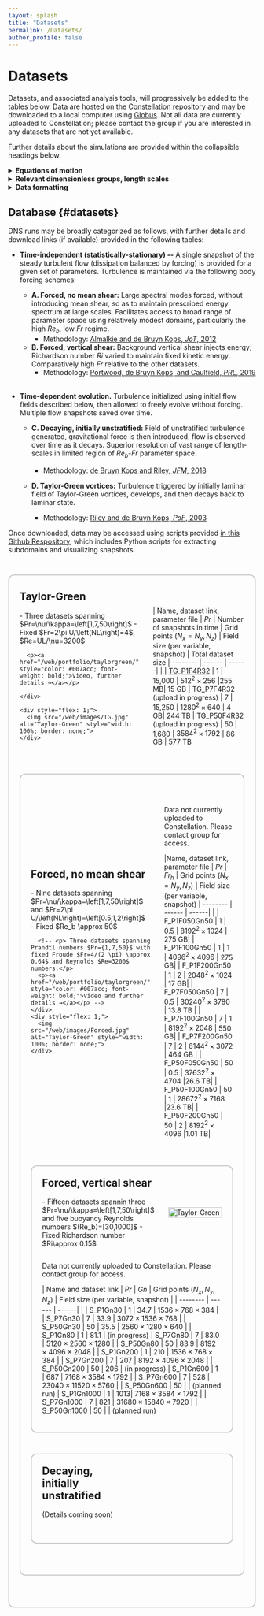 ```yaml
---
layout: splash
title: "Datasets"
permalink: /Datasets/
author_profile: false
---
```


# Datasets

Datasets, and associated analysis tools, will progressively be added to the tables below. Data are hosted on the <a href="https://doi.ccs.ornl.gov/" target="_blank">Constellation repository</a> and may be downloaded to a local computer using <a href="https://www.globus.org/" target="_blank">Globus</a>. Not all data are currently uploaded to Constellation; please contact the group if you are interested in any datasets that are not yet available. 

Further details about the simulations are provided within the collapsible headings below.


<details>
  <summary class="big-summary"><strong>Equations of motion</strong></summary>

  <div markdown="1">
  
  All direct numerical simulations (DNS) are performed under the following conditions.

  The density field $\rho$ satisfies
  \begin{equation}
  \rho\left(\mathbf{x},t\right)=\rho_{0}+\bar{\rho}\left(z\right)+\rho'\left(\mathbf{x},t\right),\ \ \bar{\rho}\left(z\right)=-Az,
  \end{equation}
  where $z$ is taken to point upward in the opposite direction of gravity, $\rho_0$ denotes a reference density, $A$ is a constant describing the linear background vertical density gradient, and $\rho'$ denotes (turbulent) fluctuations away from the background state.

  The Navier-Stokes equations are then solved under the Boussinesq approximation; specifically, variations in density away from the background reference value $\rho_0$ are assumed to be small and such density variations are thus only accounted for when computing the buoyancy force. The resulting equations of motion that are solved numerically are:
 
  $$
  \begin{align}
  \nabla\cdot\mathbf{u} &= 0, \\ 
 \rho_{0}\left(\frac{\partial\mathbf{u}}{\partial t}+\left(\mathbf{u}\cdot\nabla\right)\mathbf{u}\right)&=-\nabla p'+\mu\nabla^{2}\mathbf{u}-\rho'g\hat{\mathbf{z}}+\mathbf{F}, \\
  \frac{\partial\rho'}{\partial t}+\mathbf{u}\cdot\nabla\rho'+w\frac{\partial\bar{\rho}}{\partial z} &= \kappa\nabla^{2}\rho'.
  \end{align}
  $$

  Equation (2) is the incompressibility condition arising from mass conservation under the Boussinesq approximation, with $\mathbf{u}=\left(u,v,w\right)$ describing the fluid velocity. Equation (3) is the momentum equation, where the pressure field has been decomposed as $p\left(\mathbf{x},t\right)=\bar{p}\left(z\right)+p'\left(\mathbf{x},t\right)$ such that $\partial\bar{p}/\partial z=-\rho_{0}g$ (i.e. $\bar{p}\left(z\right)$ is the hydrostatic pressure arising from the ambient density $\rho_0$). The gravitational acceleration is $g$, the viscosity $\mu$, and $\mathbf{F}$ denotes a body force that is used in some simulations to sustain turbulence in a steady-state (i.e. statistically-stationary turbulence). Equation (4) is an advection-diffusion equation governing density perturbations $\rho'$ away from the linear background stratification, with $\kappa$ denoting the molecular diffusivity.

  A fractional-step pseudospectral method is used to solve equations (2-4) in dimensional form in a three-dimensional box. The variables $\mathbf{u}=\left(u,v,w\right)$ and $\rho'$ all satisfy periodic boundary conditions. Values of the following constants are provided with each dataset in a text file "params.txt":

<div style="max-width: 600px; margin: auto;">
  <table>
    <!-- <thead>
      <tr>
        <th>Column 1</th><th>Column 2</th>
      </tr>
    </thead> -->
    <tbody>
      <tr><td>$L_x, L_y, L_z$</td><td>Box dimensions</td></tr>
      <tr><td>$N_x, N_y, N_z$</td><td>Number of grid points in each dimension</td></tr>
      <tr><td>$g=1$</td><td>Gravitational acceleration (fixed in all cases)</td></tr>
      <tr><td>$\rho_0=1$</td><td>Reference density (fixed in all cases)</td></tr>
      <tr><td>$A = \partial\bar{\rho}/\partial z$</td><td>Background density gradient (a linear gradient is always used)</td></tr>
      <tr><td>$\nu = \mu/\rho_0$</td><td>Kinematic viscosity</td></tr>
      <tr><td>$Pr=\nu/\kappa$</td><td>Prandtl number, ratio of kinematic viscosity to molecular diffusivity</td></tr>
    </tbody>
  </table>
</div>

Note that parameter values need only be chosen such that the dimensionless groups of relevance in characterizing the turbulent flow (i.e. $Re$, $Fr$ etc, described below) emerge to be the desired values. Therefore, it is often simpler to use scaled values of the parameters (such as $g=1$ instead of $g=9.81 \ m/s^2$, for example) when running the simulations. 

<br>


  </div>
</details>

<details>
  <summary class="big-summary"><strong>Relevant dimensionless groups, length scales</strong></summary>

  <div markdown="1">

  The equations of motion (2-4) may be non-dimensionalized using

  \begin{equation}
    \hat{x}=x/L,\ \hat{u}=u/U,\ \hat{t}=t\left(U/L\right),\ \hat{p}=p/\left(\rho_{0}U^{2}\right),\ \hat{\rho}=\rho/\left(\left[d\bar{\rho}/dz\right]L\right),
  \end{equation}
  where hats indicate non-dimensional quantities. The equations of motion in non-dimensional form are then

  $$
  \begin{align}
  \nabla\cdot\hat{\mathbf{u}}&=0, \\ 
  \frac{\partial\hat{\mathbf{u}}}{\partial\hat{t}}+\left(\hat{\mathbf{u}}\cdot\hat{\nabla}\right)\hat{\mathbf{u}}&=-\hat{\nabla}\hat{p}'+\frac{1}{Re}\hat{\nabla^{2}}\hat{\mathbf{u}}-\frac{1}{Fr^{2}}\hat{\rho}'\hat{\mathbf{z}}+\hat{\mathbf{F}}, \\
  \frac{\partial\hat{\rho}'}{\partial\hat{t}}+\hat{\mathbf{u}}\cdot\hat{\nabla}\hat{\rho}'-\hat{w}&=\frac{1}{PrRe}\hat{\nabla}^{2}\hat{\rho}',
  \end{align}
  $$

  where 
  \begin{equation}
  Re=\frac{UL}{\nu},\ \ Fr=\frac{U}{LN},\ \ Pr=\frac{\nu}{\kappa}, \ \ N=\sqrt{-\frac{g}{\rho_{0}}\frac{\partial\bar{\rho}}{\partial z}}.
  \end{equation}

  The three key dimensionless groups that emerge are the Reynolds ($Re$), Froude ($Fr$), and Prandtl ($Pr$) numbers. The parameter $N$ appearing in the Froude number is the buoyancy frequency $N=2\pi f$ charactizing the vertical oscillation frequency $f$ of a parcel of fluid that is perturbed in a local background density gradient $\partial\bar{\rho} / \partial z$. We note that in characterizing our datasets, we typically use a scaled version of the Froude number $Fr=\frac{2\pi U}{NL}$, as it is $f$ (with dimensions of $1/s$) that characterizes the oscillation frequency of the fluid parcel. 
  
  The above dimensionless groups may be combined to form other informative groups, and can be physically interpreted in terms of ratios of length or time scales characterizing the flow, as summarized in the table below.



<div style="max-width: 600px; margin: auto;">
<table>
  <tr>
  <th colspan="2" style="border-bottom: 1px solid #ccc;">Length Scales</th>
  </tr>
  <tr><td>$L$</td><td>Scale of largest eddy</td></tr>
  <tr><td>$L_{0}=\sqrt{\epsilon/N^{3}}$</td><td>Ozmidov length (scale below which buoyancy effects do not play significant role)</td></tr>
  <tr><td>$L_{C}=\sqrt{\epsilon/S^{3}}$</td><td>Corrsin length (if background vertical shear $S\equiv \partial u/\partial z$ is significant, scale below which shear does not play significant role)</td></tr>
  <tr><td>$L_{K}=\left(\nu^{3}/\epsilon\right)^{\frac{1}{4}}$</td><td>Kolmogorov length (scale at which kinetic energy is dissipated by viscosity)</td></tr>
  <tr><td>$L_{B}=L_{K}/\sqrt{Pr}$</td><td>Batchelor length (scale at which density fluctuations are dissipated)</td></tr>
  <tr><td colspan="2" style="border: none; height: 10px;"></td></tr>
  <tr>
  <th colspan="2" style="border-bottom: 1px solid #ccc;">Dimensionless Groups</th>
  </tr>
  <tr><td>$Re=\frac{UL}{\nu}$</td><td>Controls separation between largest and smallest length scales in flow, with $L_B$ then controlling scales below $L_K$; $L/L_{K}=Re^{\frac{3}{4}}$ (assuming $\epsilon=U^{3}/L$) </td></tr>
  <tr><td>$Fr=\frac{U}{LN}$</td><td>Influence of stratification. Controls length scales influenced by buoyancy; $L_{O}/L=Fr^{\frac{3}{2}}$</td></tr>
  <tr><td>$Re_b = \epsilon / (\nu N^2)$</td><td>Reynolds buoyancy number. Controls extent of inertial range uninfluenced by buoyancy; $L_{O}/L_{K}=Re_{b}^{\frac{3}{4}}$. Note $Re_{b}=ReFr^{2}$ assuming $\epsilon=U^{3}/L$</td></tr>
  <tr><td>$Pr=\frac{\nu}{\kappa}$</td><td>Prandtl number. Controls separation between dissipation scales of velocity and density fluctuations; $L_{K}/L_{B}=\sqrt{Pr}$</td></tr>
</table>
</div>

The figure below illustrates the range of relevant length scales that must be resolved in a DNS of stratified turbulence.

<div style="text-align: center;">
  <img src="/web/images/lengthScales.jpg" alt="Alt text" style="width: 700px;">
</div>

<br>

 
  </div>
</details>


<details>
<summary class="big-summary"><strong>Data formatting</strong></summary>

<div markdown="1">

Simulation outputs are stored as binary files of the form "{var}.{#}", where {var}={u,v,w,r} corresponds to the three velocity components $(u,v,w)$ and the perturbed density field $\rho'$ away from the background density gradient. The {#} corrsponds to the timestamp of the simulation, which may be converted into a physical time based on the reported timestep. 

The three-dimensional grid for a given variable and timestep is stored as a one-dimensional string of single-precision numbers in order of $x$ (fastest changing index), $y$, $z$ (slowest changing index). To easily detect errors in reading and reshaping the raw data into a three-dimensional grid, two zeros are padded onto the end of the $x$-dimension. The datafiles thus have size $\left(N_{x}+2\right)\times N_{y}\times N_{z}$. Python codes are provided to read and save a given binary file as a three-dimensional array (e.g. as a NumPy array). For larger datasets, it is advisable to use a <a href="https://numpy.org/doc/stable/reference/generated/numpy.memmap.html" target="_blank">memory map</a> which allows one to easily extract slices of the fields without loading the entire three-dimensional array into memory.

</div>
</details>


<!-- ## Equations of motion {#equations-of-motion}
All DNS are characterized as follows.

The density field obeys

$$
\begin{equation*}
\rho\left(\mathbf{x},t\right)=\rho_{0}+\bar{\rho}\left(z\right)+\rho'\left(\mathbf{x},t\right),\ \ \bar{\rho}\left(z\right)=-Az,
\end{equation*}
$$

as is characterized by a uniform background density gradient.

The equations of motion solved are:

$$
\begin{align*}
\nabla\cdot\mathbf{u} &= 0, \\ 
\rho_{0}\left(\frac{\partial\mathbf{u}}{\partial t}+\left(\mathbf{u}\cdot\nabla\right)\mathbf{u}\right) &= -\nabla p'+\mu\nabla^{2}\mathbf{u}-\rho'g\hat{\mathbf{z}} \\
\frac{\partial\rho'}{\partial t}+\mathbf{u}\cdot\nabla\rho'+w\frac{\partial\bar{\rho}}{\partial z} &= \kappa\nabla^{2}\rho'
\end{align*}
$$

Here, we have decomposed the pressure as $p\left(\mathbf{x},t\right)=\bar{p}\left(z\right)+p'\left(\mathbf{x},t\right),\ \ \frac{\partial p_{0}}{\partial z}=-\rho_{0}g$. -->


<!-- ## General guidelines on data formatting {#general-guidelines-on-data-formatting}
Binary files are provided for the following primitive variables:
- Three-dimensional fields of the velocity components $\left(u,v,w\right)$
- Perturbation density field $\rho'$ with respect to background gradient

Files are stored on the [Constellation repository](https://doi.ccs.ornl.gov/), which may be downloaded to your local computer/server via [Globus](https://www.globus.org/). 

The numerical precision (single or double) of the saved data is specified, and varies between datasets. To easily detect errors in reading and reshaping the raw data, two zeros are padded onto the end of the $x$-dimension. The datafiles thus have size $\left(N_{x}+2\right)\times N_{y}\times N_{z}$. Python code is provided to read and save a given binary file as a three-dimensional array (e.g. as a NumPy array). For the larger datasets, it is advisable to use a memory map to avoid overloading your local RAM.  -->


## Database {#datasets}

DNS runs may be broadly categorized as follows, with further details and download links (if available) provided in the following tables:

- **Time-independent (statistically-stationary) --** A single snapshot of the steady turbulent flow (dissipation balanced by forcing) is provided for a given set of parameters. Turbulence is maintained via the following body forcing schemes:
    - **A. Forced, no mean shear:** Large spectral modes forced, without introducing mean shear, so as to maintain prescribed energy spectrum at large scales. Facilitates access to broad range of parameter space using relatively modest domains, particularly the high $Re_b$, low $Fr$ regime.
        - Methodology: <a href="https://doi.org/10.1080/14685248.2012.702909" target="_blank">Almalkie and de Bruyn Kops, *JoT*, 2012</a> 
    - **B. Forced, vertical shear:** Background vertical shear injects energy; Richardson number $Ri$ varied to maintain fixed kinetic energy. Comparatively high $Fr$ relative to the other datasets.
        - Methodology: <a href="https://doi.org/10.1103/PhysRevLett.122.194504" target="_blank">Portwood, de Bruyn Kops, and Caulfield, *PRL*, 2019</a> <br><br>


- **Time-dependent evolution.** Turbulence initialized using initial flow fields described below, then allowed to freely evolve without forcing. Multiple flow snapshots saved over time.
    - **C. Decaying, initially unstratified:** Field of unstratified turbulence generated, gravitational force is then introduced, flow is observed over time as it decays. Superior resolution of vast range of length-scales in limited region of $Re_b$-$Fr$ parameter space.
        - Methodology: <a href="https://doi.org/10.1017/jfm.2018.888" target="_blank">de Bruyn Kops and Riley, *JFM*, 2018</a> 

    - **D. Taylor-Green vortices:** Turbulence triggered by initially laminar field of Taylor-Green vortices, develops, and then decays back to laminar state.
        - Methodology: <a href="https://doi.org/10.1063/1.1578077" target="_blank">Riley and de Bruyn Kops, *PoF*, 2003</a> 


Once downloaded, data may be accessed using scripts provided <a href="https://github.com/muralikrishnangm/getData-SST.git" target="_blank">in this Github Respository</a>, which includes Python scripts for extracting subdomains and visualizing snapshots.


<div style="border: 2px solid #ccc; padding: 1.5em; border-radius: 12px; margin: 3em 0;">
  <!-- Two-column section -->
  <div style="display: flex; align-items: center; justify-content: space-between; gap: 2em;">
    <div style="flex: 1;">
      <h2 style="margin-top: 0;"> Taylor-Green</h2> 

<div markdown="1">
  - Three datasets spanning $Pr=\nu/\kappa=\left[1,7,50\right]$
  - Fixed $Fr=2\pi U/\left(NL\right)=4$, $Re=UL/\nu=3200$
</div>

      <p><a href="/web/portfolio/taylorgreen/" style="color: #007acc; font-weight: bold;">Video, further details →</a></p>

    </div>
    
    <div style="flex: 1;">
      <img src="/web/images/TG.jpg" alt="Taylor-Green" style="width: 100%; border: none;">
    </div>
  </div>

  <!-- Full-width section -->
  <div style="margin-top: 2em;">

  <div markdown="1">

  

  | Name, dataset link, parameter file | $Pr$   |   Number of snapshots in time  |  Grid points $(N_x=N_y, N_z)$ | Field size (per variable, snapshot) | Total dataset size
  | --------           | ------ | ------|        |
  | <a href="https://doi.org/10.13139/OLCF/2530508" target="_blank">TG_P1F4R32</a>   | 1     | 15,000 | $512^2 \times 256$ |255 MB| 15 GB
  | TG_P7F4R32 (upload in progress)   | 7     | 15,250  | $1280^2 \times 640$ | 4 GB| 244 TB
  | TG_P50F4R32 (upload in progress)   |  50     | 1,680  | $3584^2 \times 1792$ | 86 GB  | 577 TB

  </div>
  </div>
</div>




<div style="border: 2px solid #ccc; padding: 1.5em; border-radius: 12px; margin: 3em 0;">
  <!-- Two-column section -->
  <div style="display: flex; align-items: center; justify-content: space-between; gap: 2em;">
    <div style="flex: 1;">
      <h2 style="margin-top: 0;">Forced, no mean shear</h2>
      
<div markdown="1">
- Nine datasets spanning $Pr=\nu/\kappa=\left[1,7,50\right]$ and $Fr=2\pi U/\left(NL\right)=\left[0.5,1,2\right]$
- Fixed $Re_b \approx 50$
</div>

      <!-- <p> Three datasets spanning Prandtl numbers $Pr={1,7,50}$ with fixed Froude $Fr=4/(2 \pi) \approx 0.64$ and Reynolds $Re=3200$ numbers.</p>
      <p><a href="/web/portfolio/taylorgreen/" style="color: #007acc; font-weight: bold;">Video and further details →</a></p> -->
    </div>
    <div style="flex: 1;">
      <img src="/web/images/Forced.jpg" alt="Taylor-Green" style="width: 100%; border: none;">
    </div>
  </div>

  <!-- Full-width section -->
  <div style="margin-top: 2em;">

  <div markdown="1">

  Data not currently uploaded to Constellation. Please contact group for access.


  |Name, dataset link, parameter file | $Pr$ |  $Fr_h$ | Grid points $(N_x=N_y, N_z)$ | Field size (per variable, snapshot) 
  | --------          | ------ | ------|        |
  | F_P1F050Gn50    | 1     | 0.5  | $8192^2 \times 1024$  | 275 GB|
  | F_P1F100Gn50    | 1     | 1  | $4096^2 \times 4096$  | 275 GB|
  | F_P1F200Gn50    | 1     | 2   | $2048^2 \times 1024$  | 17 GB| 
  | F_P7F050Gn50    | 7     | 0.5   | $30240^2 \times 3780$ | 13.8 TB |
  | F_P7F100Gn50    | 7     | 1   | $8192^2 \times 2048$  | 550 GB|
  | F_P7F200Gn50    | 7     | 2   | $6144^2 \times 3072$  | 464 GB | 
  | F_P50F050Gn50   | 50    | 0.5   | $37632^2 \times 4704$ |26.6 TB|
  | F_P50F100Gn50   | 50    | 1   | $28672^2 \times 7168$ |23.6 TB|
  | F_P50F200Gn50   | 50    | 2   | $8192^2 \times 4096$  |1.01 TB|

  </div>
  </div>
</div>



<div style="border: 2px solid #ccc; padding: 1.5em; border-radius: 12px; margin: 3em 0;">
  <!-- Two-column section -->
  <div style="display: flex; align-items: center; justify-content: space-between; gap: 2em;">
    <div style="flex: 1;">
      <h2 style="margin-top: 0;">Forced, vertical shear</h2>
<div markdown="1">
- Fifteen datasets spannin three $Pr=\nu/\kappa=\left[1,7,50\right]$ and five buoyancy Reynolds numbers $(Re_b)=[30,1000]$
- Fixed Richardson number $Ri\approx 0.15$

</div>
      <!-- <p> Three datasets spanning Prandtl numbers $Pr={1,7,50}$ with fixed Froude $Fr=4/(2 \pi) \approx 0.64$ and Reynolds $Re=3200$ numbers.</p>
      <p><a href="/web/portfolio/taylorgreen/" style="color: #007acc; font-weight: bold;">Video and further details →</a></p> -->
    </div>
    <div style="flex: 1;">
      <img src="/web/images/sheared.jpg" alt="Taylor-Green" style="width: 100%; border: none;">
    </div>
  </div>

  <!-- Full-width section -->
  <div style="margin-top: 2em;">

  <div markdown="1">

  Data not currently uploaded to Constellation. Please contact group for access.

  | Name and dataset link | $Pr$ |  $Gn$ | Grid points $(N_x, N_y, N_z)$ | Field size (per variable, snapshot) |
  | --------           | ------ | ------|        |
  | S_P1Gn30    | 1     | 34.7 |  $1536 \times 768 \times 384$ |
  | S_P7Gn30    | 7     | 33.9 |  $3072 \times 1536 \times 768$ |
  | S_P50Gn30   | 50    | 35.5 |  $2560 \times 1280 \times 640$ |
  | S_P1Gn80    | 1     | 81.1 |  (in progress)
  | S_P7Gn80    | 7     | 83.0 |  $5120 \times 2560 \times 1280$ |
  | S_P50Gn80   | 50    | 83.9 |  $8192 \times 4096 \times 2048$ |
  | S_P1Gn200   | 1     | 210 |   $1536 \times 768 \times 384$ |
  | S_P7Gn200   | 7     | 207 |   $8192 \times 4096 \times 2048$ |
  | S_P50Gn200  | 50    | 206 |   (in progress)
  | S_P1Gn600   | 1     | 687 |   $7168 \times 3584 \times 1792$ |
  | S_P7Gn600   | 7     | 528 |   $23040 \times 11520 \times 5760$ |
  | S_P50Gn600   | 50    |  | (planned run)
  | S_P1Gn1000  | 1     | 1013|  $7168 \times 3584 \times 1792$ |
  | S_P7Gn1000  | 7     | 821 |  $31680 \times 15840 \times 7920$ |
  | S_P50Gn1000   | 50    |  | (planned run)

  </div>
  </div>
</div>


<div style="border: 2px solid #ccc; padding: 1.5em; border-radius: 12px; margin: 3em 0;">
  <!-- Two-column section -->
  <div style="display: flex; align-items: center; justify-content: space-between; gap: 2em;">
    <div style="flex: 1;">
      <h2 style="margin-top: 0;">Decaying, initially unstratified</h2>
      <!-- <p> Three datasets spanning Prandtl numbers $Pr={1,7,50}$ with fixed Froude $Fr=4/(2 \pi) \approx 0.64$ and Reynolds $Re=3200$ numbers.</p>
      <p><a href="/web/portfolio/taylorgreen/" style="color: #007acc; font-weight: bold;">Video and further details →</a></p> -->
      (Details coming soon)
    </div>
    <div style="flex: 1;">
      <!-- <img src="/web/images/Decaying.png" alt="Taylor-Green" style="width: 100%; border: none;"> -->
    </div>
  </div>

  <!-- Full-width section -->
  <div style="margin-top: 2em;">

  <div markdown="1">

  

  </div>
  </div>
</div>


<!-- ## Test Plots

<iframe src="/web/assets/plots/plot.html" 
        width="100%" 
        height="600px" 
        style="border: none;"></iframe> -->



